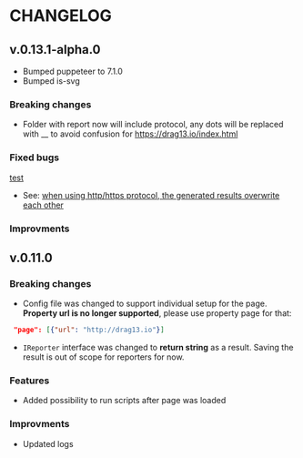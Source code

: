 # CHANGELOG

## v.0.13.1-alpha.0

-   Bumped puppeteer to 7.1.0
-   Bumped is-svg

### Breaking changes

-   Folder with report now will include protocol, any dots will be replaced with \_\_ to avoid confusion for https://drag13.io/index.html

### Fixed bugs

[test](https://drag13.io)

-   See: [when using http/https protocol, the generated results overwrite each other](https://github.com/Drag13/perfrunner/issues/105)

### Improvments

## v.0.11.0

### Breaking changes

-   Config file was changed to support individual setup for the page. **Property url is no longer supported**, please use property page for that:

```json
 "page": [{"url": "http://drag13.io"}]
```

-   `IReporter` interface was changed to **return string** as a result. Saving the result is out of scope for reporters for now.

### Features

-   Added possibility to run scripts after page was loaded

### Improvments

-   Updated logs
